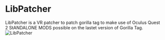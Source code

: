 # LibPatcher
LibPatcher is a VR patcher to patch gorilla tag to make use of Oculus Quest 2 StANDALONE MODS possible on the lastet version of Gorilla Tag.
![LibPatcher](https://github.com/user-attachments/assets/4ed35266-0e6c-49ca-922e-b1a3127779fe)

